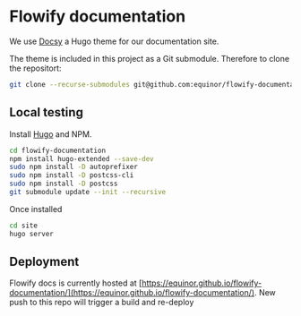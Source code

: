 # Flowify documentation

We use [Docsy](https://github.com/google/docsy) a Hugo theme for our documentation site.

The theme is included in this project as a Git submodule. Therefore to clone the repositort:

```bash
git clone --recurse-submodules git@github.com:equinor/flowify-documentation.git
```

## Local testing

Install [Hugo](https://gohugo.io/) and NPM.
```bash
cd flowify-documentation
npm install hugo-extended --save-dev
sudo npm install -D autoprefixer
sudo npm install -D postcss-cli
sudo npm install -D postcss
git submodule update --init --recursive
```

Once installed

```bash
cd site
hugo server
```
  
  
## Deployment

Flowify docs is currently hosted at [https://equinor.github.io/flowify-documentation/](https://equinor.github.io/flowify-documentation/). New push to this repo will trigger a build and re-deploy
